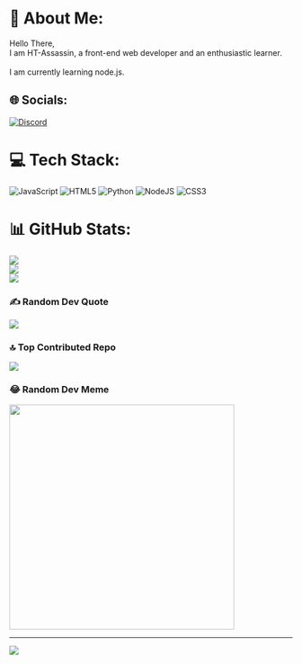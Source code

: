 # 💫 About Me:
Hello There,<br>I am HT-Assassin, a front-end web developer and an enthusiastic learner.<br><br>I am currently learning node.js.


## 🌐 Socials:
[![Discord](https://img.shields.io/badge/Discord-%237289DA.svg?logo=discord&logoColor=white)](https://discord.gg/908185207163744297) 

# 💻 Tech Stack:
![JavaScript](https://img.shields.io/badge/javascript-%23323330.svg?style=for-the-badge&logo=javascript&logoColor=%23F7DF1E) ![HTML5](https://img.shields.io/badge/html5-%23E34F26.svg?style=for-the-badge&logo=html5&logoColor=white) ![Python](https://img.shields.io/badge/python-3670A0?style=for-the-badge&logo=python&logoColor=ffdd54) ![NodeJS](https://img.shields.io/badge/node.js-6DA55F?style=for-the-badge&logo=node.js&logoColor=white) ![CSS3](https://img.shields.io/badge/css3-%231572B6.svg?style=for-the-badge&logo=css3&logoColor=white)
# 📊 GitHub Stats:
![](https://github-readme-stats.vercel.app/api?username=HyperText-Assassin190&theme=vue-dark&hide_border=false&include_all_commits=true&count_private=true)<br/>
![](https://github-readme-streak-stats.herokuapp.com/?user=HyperText-Assassin190&theme=vue-dark&hide_border=false)<br/>
![](https://github-readme-stats.vercel.app/api/top-langs/?username=HyperText-Assassin190&theme=vue-dark&hide_border=false&include_all_commits=true&count_private=true&layout=compact)

### ✍️ Random Dev Quote
![](https://quotes-github-readme.vercel.app/api?type=vetical&theme=radical)

### 🔝 Top Contributed Repo
![](https://github-contributor-stats.vercel.app/api?username=HyperText-Assassin190&limit=5&theme=dark&combine_all_yearly_contributions=true)

### 😂 Random Dev Meme
<img src='https://memer-new.vercel.app/' style="height: 400px;"/>

---
[![](https://visitcount.itsvg.in/api?id=HyperText-Assassin190&icon=2&color=0)](https://visitcount.itsvg.in)

<!-- Proudly created with GPRM ( https://gprm.itsvg.in ) -->
